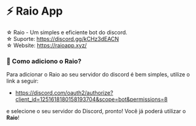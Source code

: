 # ⚡ Raio App
☆ Raio - Um simples e eficiente bot do discord.                                                                                                                                                                  
☆ Suporte: https://discord.gg/kCHz3dEACN                                                                                                                                                                         
☆ Website: https://raioapp.xyz/
### 🤔 Como adiciono o Raio?
Para adicionar o Raio ao seu servidor do discord é bem simples, utilize o link a seguir:                                                                                                                          
* https://discord.com/oauth2/authorize?client_id=1251618180158193704&scope=bot&permissions=8
  
e selecione o seu servidor do Discord, pronto! Você já poderá utilizar o **Raio**!


